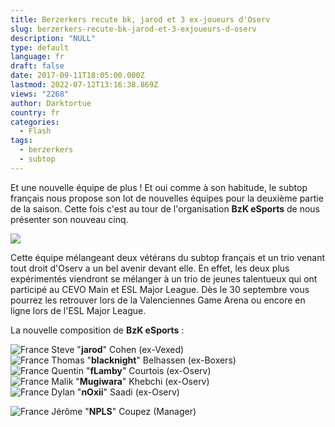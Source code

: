 ```yaml
---
title: Berzerkers recute bk, jarod et 3 ex-joueurs d'Oserv
slug: berzerkers-recute-bk-jarod-et-3-exjoueurs-d-oserv
description: "NULL"
type: default
language: fr
draft: false
date: 2017-09-11T18:05:00.000Z
lastmod: 2022-07-12T13:16:38.869Z
views: "2268"
author: Darktortue
country: fr
categories:
  - Flash
tags:
  - berzerkers
  - subtop
---
```

Et une nouvelle équipe de plus ! Et oui comme à son habitude, le subtop français nous propose son lot de nouvelles équipes pour la deuxième partie de la saison. Cette fois c'est au tour de l'organisation **BzK eSports** de nous présenter son nouveau cinq.

![](/images/articles/59b6cb08be2c5/images/m0gDCGXuUyqOHoPOasTYqgKPBDUfzFOyoi6AdmPQ.jpeg)

Cette équipe mélangeant deux vétérans du subtop français et un trio venant tout droit d'Oserv a un bel avenir devant elle. En effet, les deux plus expérimentés viendront se mélanger à un trio de jeunes talentueux qui ont participé au CEVO Main et ESL Major League. Dès le 30 septembre vous pourrez les retrouver lors de la Valenciennes Game Arena ou encore en ligne lors de l'ESL Major League. 

La nouvelle composition de **BzK eSports** :

![France](/images/countries/fr.svg)⁠ Steve "**jarod**" Cohen (ex-Vexed)  
![France](/images/countries/fr.svg)⁠ Thomas "**blacknight**" Belhassen (ex-Boxers)  
![France](/images/countries/fr.svg)⁠ Quentin "**fLamby**" Courtois (ex-Oserv)  
![France](/images/countries/fr.svg)⁠ Malik "**Mugiwara**" Khebchi (ex-Oserv)  
![France](/images/countries/fr.svg)⁠ Dylan "**nOxii**" Saadi (ex-Oserv)

![France](/images/countries/fr.svg)⁠ Jérôme "**NPLS**" Coupez (Manager)
